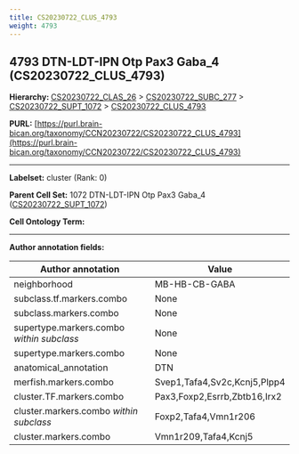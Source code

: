 ```yaml
---
title: CS20230722_CLUS_4793
weight: 4793
---
```

## 4793 DTN-LDT-IPN Otp Pax3 Gaba_4 (CS20230722_CLUS_4793)
<b>Hierarchy: </b>
[CS20230722_CLAS_26](../CS20230722_CLAS_26) >
[CS20230722_SUBC_277](../CS20230722_SUBC_277) >
[CS20230722_SUPT_1072](../CS20230722_SUPT_1072) >
[CS20230722_CLUS_4793](../CS20230722_CLUS_4793)

**PURL:** [https://purl.brain-bican.org/taxonomy/CCN20230722/CS20230722_CLUS_4793](https://purl.brain-bican.org/taxonomy/CCN20230722/CS20230722_CLUS_4793)

---


**Labelset:** cluster (Rank: 0)

**Parent Cell Set:** 1072 DTN-LDT-IPN Otp Pax3 Gaba_4 ([CS20230722_SUPT_1072](../CS20230722_SUPT_1072))



**Cell Ontology Term:** 

[MARKER GENES.]: #


---

[TRANSFERRED ANNOTATIONS.]: #


[AUTHOR ANNOTATION FIELDS.]: #


**Author annotation fields:**

| Author annotation | Value |
|-------------------|-------|
|neighborhood|MB-HB-CB-GABA|
|subclass.tf.markers.combo|None|
|subclass.markers.combo|None|
|supertype.markers.combo _within subclass_|None|
|supertype.markers.combo|None|
|anatomical_annotation|DTN|
|merfish.markers.combo|Svep1,Tafa4,Sv2c,Kcnj5,Plpp4|
|cluster.TF.markers.combo|Pax3,Foxp2,Esrrb,Zbtb16,Irx2|
|cluster.markers.combo _within subclass_|Foxp2,Tafa4,Vmn1r206|
|cluster.markers.combo|Vmn1r209,Tafa4,Kcnj5|
